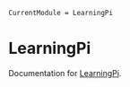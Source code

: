 ```@meta
CurrentModule = LearningPi
```

# LearningPi

Documentation for [LearningPi](https://github.com/FDemelas/Learning_Lagrangian_Multipliers.jl).


